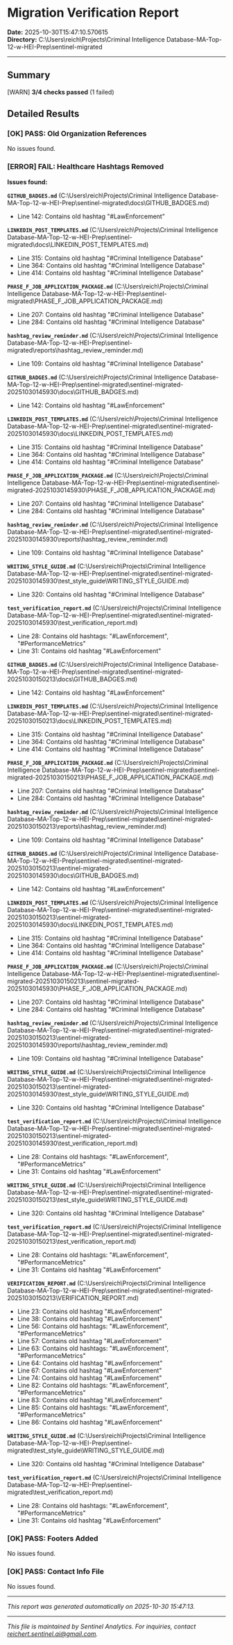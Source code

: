 ﻿# Migration Verification Report

**Date:** 2025-10-30T15:47:10.570615  
**Directory:** C:\Users\reich\Projects\Criminal Intelligence Database-MA-Top-12-w-HEI-Prep\sentinel-migrated

---

## Summary

[WARN] **3/4 checks passed** (1 failed)

## Detailed Results

### [OK] PASS: Old Organization References

No issues found.

### [ERROR] FAIL: Healthcare Hashtags Removed

**Issues found:**

**`GITHUB_BADGES.md`** (C:\Users\reich\Projects\Criminal Intelligence Database-MA-Top-12-w-HEI-Prep\sentinel-migrated\docs\GITHUB_BADGES.md)
  - Line 142: Contains old hashtag "#LawEnforcement"

**`LINKEDIN_POST_TEMPLATES.md`** (C:\Users\reich\Projects\Criminal Intelligence Database-MA-Top-12-w-HEI-Prep\sentinel-migrated\docs\LINKEDIN_POST_TEMPLATES.md)
  - Line 315: Contains old hashtag "#Criminal Intelligence Database"
  - Line 364: Contains old hashtag "#Criminal Intelligence Database"
  - Line 414: Contains old hashtag "#Criminal Intelligence Database"

**`PHASE_F_JOB_APPLICATION_PACKAGE.md`** (C:\Users\reich\Projects\Criminal Intelligence Database-MA-Top-12-w-HEI-Prep\sentinel-migrated\PHASE_F_JOB_APPLICATION_PACKAGE.md)
  - Line 207: Contains old hashtag "#Criminal Intelligence Database"
  - Line 284: Contains old hashtag "#Criminal Intelligence Database"

**`hashtag_review_reminder.md`** (C:\Users\reich\Projects\Criminal Intelligence Database-MA-Top-12-w-HEI-Prep\sentinel-migrated\reports\hashtag_review_reminder.md)
  - Line 109: Contains old hashtag "#Criminal Intelligence Database"

**`GITHUB_BADGES.md`** (C:\Users\reich\Projects\Criminal Intelligence Database-MA-Top-12-w-HEI-Prep\sentinel-migrated\sentinel-migrated-20251030145930\docs\GITHUB_BADGES.md)
  - Line 142: Contains old hashtag "#LawEnforcement"

**`LINKEDIN_POST_TEMPLATES.md`** (C:\Users\reich\Projects\Criminal Intelligence Database-MA-Top-12-w-HEI-Prep\sentinel-migrated\sentinel-migrated-20251030145930\docs\LINKEDIN_POST_TEMPLATES.md)
  - Line 315: Contains old hashtag "#Criminal Intelligence Database"
  - Line 364: Contains old hashtag "#Criminal Intelligence Database"
  - Line 414: Contains old hashtag "#Criminal Intelligence Database"

**`PHASE_F_JOB_APPLICATION_PACKAGE.md`** (C:\Users\reich\Projects\Criminal Intelligence Database-MA-Top-12-w-HEI-Prep\sentinel-migrated\sentinel-migrated-20251030145930\PHASE_F_JOB_APPLICATION_PACKAGE.md)
  - Line 207: Contains old hashtag "#Criminal Intelligence Database"
  - Line 284: Contains old hashtag "#Criminal Intelligence Database"

**`hashtag_review_reminder.md`** (C:\Users\reich\Projects\Criminal Intelligence Database-MA-Top-12-w-HEI-Prep\sentinel-migrated\sentinel-migrated-20251030145930\reports\hashtag_review_reminder.md)
  - Line 109: Contains old hashtag "#Criminal Intelligence Database"

**`WRITING_STYLE_GUIDE.md`** (C:\Users\reich\Projects\Criminal Intelligence Database-MA-Top-12-w-HEI-Prep\sentinel-migrated\sentinel-migrated-20251030145930\test_style_guide\WRITING_STYLE_GUIDE.md)
  - Line 320: Contains old hashtag "#Criminal Intelligence Database"

**`test_verification_report.md`** (C:\Users\reich\Projects\Criminal Intelligence Database-MA-Top-12-w-HEI-Prep\sentinel-migrated\sentinel-migrated-20251030145930\test_verification_report.md)
  - Line 28: Contains old hashtags: "#LawEnforcement", "#PerformanceMetrics"
  - Line 31: Contains old hashtag "#LawEnforcement"

**`GITHUB_BADGES.md`** (C:\Users\reich\Projects\Criminal Intelligence Database-MA-Top-12-w-HEI-Prep\sentinel-migrated\sentinel-migrated-20251030150213\docs\GITHUB_BADGES.md)
  - Line 142: Contains old hashtag "#LawEnforcement"

**`LINKEDIN_POST_TEMPLATES.md`** (C:\Users\reich\Projects\Criminal Intelligence Database-MA-Top-12-w-HEI-Prep\sentinel-migrated\sentinel-migrated-20251030150213\docs\LINKEDIN_POST_TEMPLATES.md)
  - Line 315: Contains old hashtag "#Criminal Intelligence Database"
  - Line 364: Contains old hashtag "#Criminal Intelligence Database"
  - Line 414: Contains old hashtag "#Criminal Intelligence Database"

**`PHASE_F_JOB_APPLICATION_PACKAGE.md`** (C:\Users\reich\Projects\Criminal Intelligence Database-MA-Top-12-w-HEI-Prep\sentinel-migrated\sentinel-migrated-20251030150213\PHASE_F_JOB_APPLICATION_PACKAGE.md)
  - Line 207: Contains old hashtag "#Criminal Intelligence Database"
  - Line 284: Contains old hashtag "#Criminal Intelligence Database"

**`hashtag_review_reminder.md`** (C:\Users\reich\Projects\Criminal Intelligence Database-MA-Top-12-w-HEI-Prep\sentinel-migrated\sentinel-migrated-20251030150213\reports\hashtag_review_reminder.md)
  - Line 109: Contains old hashtag "#Criminal Intelligence Database"

**`GITHUB_BADGES.md`** (C:\Users\reich\Projects\Criminal Intelligence Database-MA-Top-12-w-HEI-Prep\sentinel-migrated\sentinel-migrated-20251030150213\sentinel-migrated-20251030145930\docs\GITHUB_BADGES.md)
  - Line 142: Contains old hashtag "#LawEnforcement"

**`LINKEDIN_POST_TEMPLATES.md`** (C:\Users\reich\Projects\Criminal Intelligence Database-MA-Top-12-w-HEI-Prep\sentinel-migrated\sentinel-migrated-20251030150213\sentinel-migrated-20251030145930\docs\LINKEDIN_POST_TEMPLATES.md)
  - Line 315: Contains old hashtag "#Criminal Intelligence Database"
  - Line 364: Contains old hashtag "#Criminal Intelligence Database"
  - Line 414: Contains old hashtag "#Criminal Intelligence Database"

**`PHASE_F_JOB_APPLICATION_PACKAGE.md`** (C:\Users\reich\Projects\Criminal Intelligence Database-MA-Top-12-w-HEI-Prep\sentinel-migrated\sentinel-migrated-20251030150213\sentinel-migrated-20251030145930\PHASE_F_JOB_APPLICATION_PACKAGE.md)
  - Line 207: Contains old hashtag "#Criminal Intelligence Database"
  - Line 284: Contains old hashtag "#Criminal Intelligence Database"

**`hashtag_review_reminder.md`** (C:\Users\reich\Projects\Criminal Intelligence Database-MA-Top-12-w-HEI-Prep\sentinel-migrated\sentinel-migrated-20251030150213\sentinel-migrated-20251030145930\reports\hashtag_review_reminder.md)
  - Line 109: Contains old hashtag "#Criminal Intelligence Database"

**`WRITING_STYLE_GUIDE.md`** (C:\Users\reich\Projects\Criminal Intelligence Database-MA-Top-12-w-HEI-Prep\sentinel-migrated\sentinel-migrated-20251030150213\sentinel-migrated-20251030145930\test_style_guide\WRITING_STYLE_GUIDE.md)
  - Line 320: Contains old hashtag "#Criminal Intelligence Database"

**`test_verification_report.md`** (C:\Users\reich\Projects\Criminal Intelligence Database-MA-Top-12-w-HEI-Prep\sentinel-migrated\sentinel-migrated-20251030150213\sentinel-migrated-20251030145930\test_verification_report.md)
  - Line 28: Contains old hashtags: "#LawEnforcement", "#PerformanceMetrics"
  - Line 31: Contains old hashtag "#LawEnforcement"

**`WRITING_STYLE_GUIDE.md`** (C:\Users\reich\Projects\Criminal Intelligence Database-MA-Top-12-w-HEI-Prep\sentinel-migrated\sentinel-migrated-20251030150213\test_style_guide\WRITING_STYLE_GUIDE.md)
  - Line 320: Contains old hashtag "#Criminal Intelligence Database"

**`test_verification_report.md`** (C:\Users\reich\Projects\Criminal Intelligence Database-MA-Top-12-w-HEI-Prep\sentinel-migrated\sentinel-migrated-20251030150213\test_verification_report.md)
  - Line 28: Contains old hashtags: "#LawEnforcement", "#PerformanceMetrics"
  - Line 31: Contains old hashtag "#LawEnforcement"

**`VERIFICATION_REPORT.md`** (C:\Users\reich\Projects\Criminal Intelligence Database-MA-Top-12-w-HEI-Prep\sentinel-migrated\sentinel-migrated-20251030150213\VERIFICATION_REPORT.md)
  - Line 23: Contains old hashtag "#LawEnforcement"
  - Line 38: Contains old hashtag "#LawEnforcement"
  - Line 56: Contains old hashtags: "#LawEnforcement", "#PerformanceMetrics"
  - Line 57: Contains old hashtag "#LawEnforcement"
  - Line 63: Contains old hashtags: "#LawEnforcement", "#PerformanceMetrics"
  - Line 64: Contains old hashtag "#LawEnforcement"
  - Line 67: Contains old hashtag "#LawEnforcement"
  - Line 74: Contains old hashtag "#LawEnforcement"
  - Line 82: Contains old hashtags: "#LawEnforcement", "#PerformanceMetrics"
  - Line 83: Contains old hashtag "#LawEnforcement"
  - Line 85: Contains old hashtags: "#LawEnforcement", "#PerformanceMetrics"
  - Line 86: Contains old hashtag "#LawEnforcement"

**`WRITING_STYLE_GUIDE.md`** (C:\Users\reich\Projects\Criminal Intelligence Database-MA-Top-12-w-HEI-Prep\sentinel-migrated\test_style_guide\WRITING_STYLE_GUIDE.md)
  - Line 320: Contains old hashtag "#Criminal Intelligence Database"

**`test_verification_report.md`** (C:\Users\reich\Projects\Criminal Intelligence Database-MA-Top-12-w-HEI-Prep\sentinel-migrated\test_verification_report.md)
  - Line 28: Contains old hashtags: "#LawEnforcement", "#PerformanceMetrics"
  - Line 31: Contains old hashtag "#LawEnforcement"


### [OK] PASS: Footers Added

No issues found.

### [OK] PASS: Contact Info File

No issues found.

---

*This report was generated automatically on 2025-10-30 15:47:13.*


---
*This file is maintained by Sentinel Analytics. For inquiries, contact reichert.sentinel.ai@gmail.com.*

